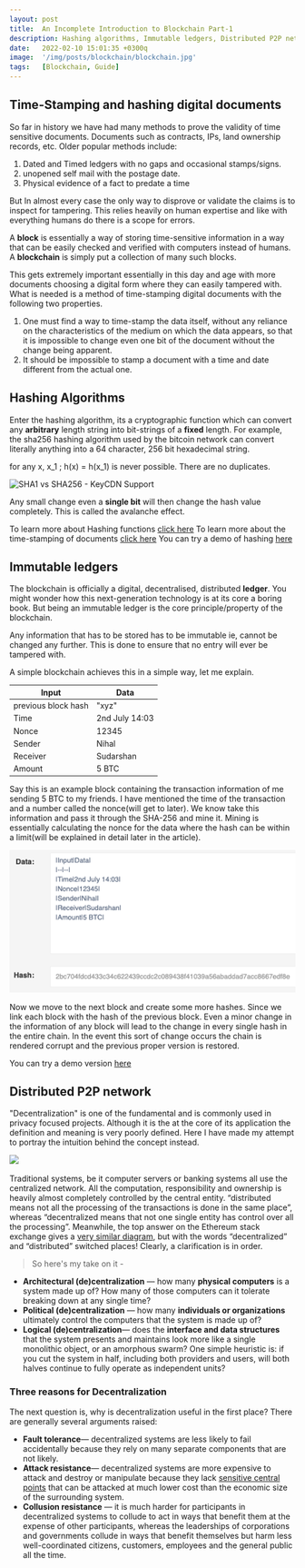```yaml
---
layout: post
title:  An Incomplete Introduction to Blockchain Part-1
description: Hashing algorithms, Immutable ledgers, Distributed P2P networks
date:   2022-02-10 15:01:35 +0300q
image:  '/img/posts/blockchain/blockchain.jpg'
tags:   [Blockchain, Guide]
---
```


## Time-Stamping and hashing digital documents

So far in history we have had many methods to prove the validity of time sensitive documents. Documents such as contracts, IPs, land ownership records, etc. Older popular methods include:

 1. Dated and Timed ledgers with no gaps and occasional stamps/signs.
 2. unopened self mail with the postage date.
 3. Physical evidence of a fact to predate a time

But In almost every case the only way to disprove or validate the claims is to inspect for tampering. This relies heavily on human expertise and like with everything humans do there is a scope for errors.

A **block** is essentially a way of storing time-sensitive information in a way that can be easily checked and verified with computers instead of humans. A **blockchain** is simply put a collection of many such blocks.  

This gets extremely important essentially in this day and age with more documents choosing a digital form where they can easily tampered with. What is needed is a method of time-stamping digital documents with the following two properties.
1. One must find a way to time-stamp the data itself, without any reliance on the characteristics of the medium on which the data appears, so that it is impossible to change even one bit of the document without the change being apparent. 
2. It should be impossible to stamp a document with a time and date different from the actual one.

## Hashing Algorithms

Enter the hashing algorithm, its a cryptographic function which can convert any **arbitrary** length string into  bit-strings of a **fixed** length. For example, the sha256 hashing algorithm used by the bitcoin network can convert literally anything into a 64 character, 256 bit hexadecimal string.

for any x, x_1 ; h(x) = h(x_1) is never possible. There are no duplicates.

![SHA1 vs SHA256 - KeyCDN Support](https://www.keycdn.com/img/support/sha1-vs-sha256.png)

Any small change even a **single bit** will then change the hash value completely. This is called the avalanche effect.

To learn more about Hashing functions [click here](https://webspace.science.uu.nl/~tel00101/liter/Books/CrypCont.pdf)
To learn more about the time-stamping of documents [click here](https://www.anf.es/pdf/Haber_Stornetta.pdf)
You can try a demo of hashing [here](https://tools.superdatascience.com/blockchain/hash)
## Immutable ledgers
The blockchain is officially a digital, decentralised, distributed **ledger**. You might wonder how this next-generation technology is at its core a boring book. But being an immutable ledger is the core principle/property of the blockchain.

Any information that has to be stored has to be immutable ie, cannot be changed any further. This is done to ensure that no entry will ever be tampered with.

A simple blockchain achieves this in a simple way, let me explain.

|Input|Data|
|--|--|
|previous block hash|"xyz"|
|Time|2nd July 14:03|
|Nonce|12345|
|Sender|Nihal|
|Receiver|Sudarshan|
|Amount|5 BTC|

Say this is an example block containing the transaction information of me sending 5 BTC to my friends. I have mentioned the time of the transaction and a number called the nonce(will get to later). We know take this information and pass it through the SHA-256 and mine it. Mining is essentially calculating the nonce for the data where the hash can be within a limit(will be explained in detail later in the article).
 
![Example of a Block that has been mined](/img/posts/blockchain/blockchain.png)

Now we move to the next block and create some more hashes. Since we link each block with the hash of the previous block. Even a minor change in the information of any block will lead to the change in every single hash in the entire chain. In the event this sort of change occurs the chain is rendered corrupt and the previous proper version is restored.

You can try a demo version [here](https://tools.superdatascience.com/blockchain/block)

## Distributed P2P network
"Decentralization" is one of the fundamental and is commonly used in privacy focused projects. Although it is the at the core of its application the definition and meaning is very poorly defined. Here I have made my attempt to portray the intuition behind the concept instead.

![](https://miro.medium.com/max/1094/1*WG5_xDDwHv0lMaVUYLNbVA.png)

Traditional systems, be it computer servers or banking systems all use the centralized network. All the computation, responsibility and ownership is heavily almost completely controlled by the central entity. “distributed means not all the processing of the transactions is done in the same place”, whereas “decentralized means that not one single entity has control over all the processing”. Meanwhile, the top answer on the Ethereum stack exchange gives a [very similar diagram](http://ethereum.stackexchange.com/questions/7812/question-on-the-terms-distributed-and-decentralised), but with the words “decentralized” and “distributed” switched places! Clearly, a clarification is in order.

>So here's my take on it -

 - **Architectural (de)centralization** — how many **physical computers** is a system made up of? How many of those computers can it tolerate breaking down at any single time?
- **Political (de)centralization**  — how many **individuals or organizations** ultimately control the computers that the system is made up of?
- **Logical (de)centralization**— does the **interface and data structures** that the system presents and maintains look more like a single monolithic object, or an amorphous swarm? One simple heuristic is: if you cut the system in half, including both providers and users, will both halves continue to fully operate as independent units?

### Three reasons for Decentralization

The next question is, why is decentralization useful in the first place? There are generally several arguments raised:

- **Fault tolerance**— decentralized systems are less likely to fail accidentally because they rely on many separate components that are not likely.
- **Attack resistance**— decentralized systems are more expensive to attack and destroy or manipulate because they lack  [sensitive central points](http://starwars.wikia.com/wiki/Thermal_exhaust_port)  that can be attacked at much lower cost than the economic size of the surrounding system.
- **Collusion resistance** — it is much harder for participants in decentralized systems to collude to act in ways that benefit them at the expense of other participants, whereas the leaderships of corporations and governments collude in ways that benefit themselves but harm less well-coordinated citizens, customers, employees and the general public all the time.